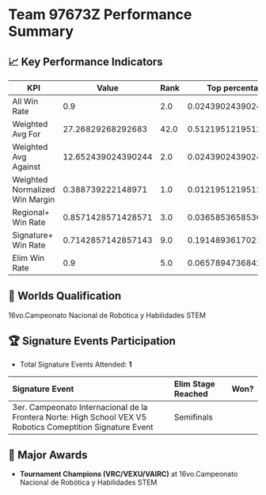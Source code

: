 # Team 97673Z Performance Summary

## 📈 Key Performance Indicators
| KPI | Value | Rank | Top percentage |
| --- | ----- | ---- | ----- |
| All Win Rate | 0.9 | 2.0 | 0.024390243902439025 |
| Weighted Avg For | 27.26829268292683 | 42.0 | 0.5121951219512195 |
| Weighted Avg Against | 12.652439024390244 | 2.0 | 0.024390243902439025 |
| Weighted Normalized Win Margin | 0.388739222148971 | 1.0 | 0.012195121951219513 |
| Regional+ Win Rate | 0.8571428571428571 | 3.0 | 0.036585365853658534 |
| Signature+ Win Rate | 0.7142857142857143 | 9.0 | 0.19148936170212766 |
| Elim Win Rate | 0.9 | 5.0 | 0.06578947368421052 |


## 🎯 Worlds Qualification
16vo.Campeonato Nacional de Robótica y Habilidades STEM

## 🏆 Signature Events Participation
- Total Signature Events Attended: **1**

| Signature Event | Elim Stage Reached | Won? |
|:----------------|:-------------------|:----|
| 3er. Campeonato Internacional de la Frontera Norte: High School VEX V5 Robotics Comeptition Signature Event | Semifinals |  |


## 🥇 Major Awards
- **Tournament Champions (VRC/VEXU/VAIRC)** at 16vo.Campeonato Nacional de Robótica y Habilidades STEM


